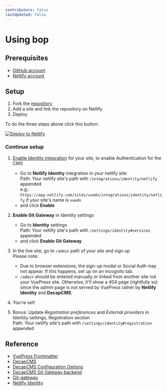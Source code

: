 ```yaml
---
contributors: false
lastUpdated: false
---
```


# Using bop

## Prerequisites

- [GitHub account](https://github.com/join)
- [Netlify account](https://app.netlify.com/)

## Setup

1. Fork the [repository](https://github.com/NdagiStanley/VueDN)
2. Add a site and link the repository on Netlify
3. Deploy

To do the three steps above click this button:

<div>
<a href="https://app.netlify.com/start/deploy?repository=https://github.com/NdagiStanley/VueDN"><img src="/button.svg" alt="Deploy to Netlify" /></a>
</div>

### Continue setup

1. [Enable Identity integration](https://docs.netlify.com/visitor-access/identity/#enable-identity-in-the-ui) for your site, to enable Authentication for the CMS

    - Go to **Netlify Identity** integration in your netlify site:
    <br>Path: Your netlify site's path with `/integrations/identity/netlify` appended
    <br>e.g.: `https://app.netlify.com/sites/vuedn/integrations/identity/netlify` if your site's name is `vuedn`
    - and click **Enable**

2. **Enable Git Gateway** in Identity settings

    - Go to **Identity** settings
    <br>Path: Your netlify site's path with `/settings/identity#services` appended
    - and click **Enable Git Gateway**

3. In the live site, go to `/admin` path of your site and sign up
    <br>Please note:
    - Due to browser extensions, the sign-up modal or Social Auth may not appear. If this happens, set up on an incognito tab.
    - `/admin` should be entered manually or linked from another site not your VuePress site. Otherwise, it'll show a 404 page (rightfully so) since the *admin* page is not served by VuePress rather by **Netlify Identity** and **DecapCMS**.
4. You're set!
5. Bonus: Update *Registration preferences* and *External providers* in Identity settings, Registration section
    <br>Path: Your netlify site's path with `/settings/identity#registration` appended

## Reference

- [VuePress Frontmatter](https://vuepress.github.io/reference/frontmatter.html)
- [DecapCMS](https://decapcms.org/)
- [DecapCMS Configuration Options](https://decapcms.org/docs/configuration-options)
- [DecapCMS Git Gateway backend](https://decapcms.org/docs/git-gateway-backend/)
- [Git-gateway](https://docs.netlify.com/visitor-access/git-gateway/)
- [Netlify Identity](https://docs.netlify.com/visitor-access/identity/)
